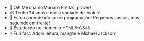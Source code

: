 - 👋 Oi!! Me chamo Mariana Freitas, prazer!
- 😄 Tenho 24 anos e muita vontade de evoluir!
- 👀 Estou aprendendo sobre programação! Pequenos passos, mas seguindo em frente!
- 🌱 Estudando no momento HTML5-CSS3
- ⚡ Fun fact: Adoro leitura, mangás e Michael Jackson!

<!---
mariana-freitas/mariana-freitas is a ✨ special ✨ repository because its `README.md` (this file) appears on your GitHub profile.
You can click the Preview link to take a look at your changes.
--->
